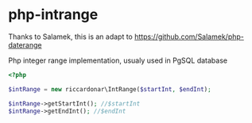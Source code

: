 # php-intrange

Thanks to Salamek, this is an adapt to https://github.com/Salamek/php-daterange

Php integer range implementation, usualy used in PgSQL database

```php
<?php

$intRange = new riccardonar\IntRange($startInt, $endInt);

$intRange->getStartInt(); //$startInt
$intRange->getEndInt(); //$endInt

```
